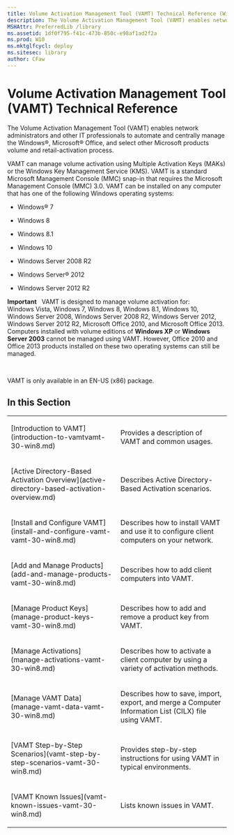 ```yaml
---
title: Volume Activation Management Tool (VAMT) Technical Reference (Windows 10)
description: The Volume Activation Management Tool (VAMT) enables network administrators and other IT professionals to automate and centrally manage the Windows® Microsoft® Office and select other Microsoft products volume and retail activation process.
MSHAttr: PreferredLib /library
ms.assetid: 1df0f795-f41c-473b-850c-e98af1ad2f2a
ms.prod: W10
ms.mktglfcycl: deploy
ms.sitesec: library
author: CFaw
---
```


# Volume Activation Management Tool (VAMT) Technical Reference


The Volume Activation Management Tool (VAMT) enables network administrators and other IT professionals to automate and centrally manage the Windows®, Microsoft® Office, and select other Microsoft products volume and retail-activation process.

VAMT can manage volume activation using Multiple Activation Keys (MAKs) or the Windows Key Management Service (KMS). VAMT is a standard Microsoft Management Console (MMC) snap-in that requires the Microsoft Management Console (MMC) 3.0. VAMT can be installed on any computer that has one of the following Windows operating systems:

-   Windows® 7

-   Windows 8

-   Windows 8.1

-   Windows 10

-   Windows Server 2008 R2

-   Windows Server® 2012

-   Windows Server 2012 R2

**Important**  
VAMT is designed to manage volume activation for: Windows Vista, Windows 7, Windows 8, Windows 8.1, Windows 10, Windows Server 2008, Windows Server 2008 R2, Windows Server 2012, Windows Server 2012 R2, Microsoft Office 2010, and Microsoft Office 2013. Computers installed with volume editions of **Windows XP** or **Windows Server 2003** cannot be managed using VAMT. However, Office 2010 and Office 2013 products installed on these two operating systems can still be managed.

 

VAMT is only available in an EN-US (x86) package.

## In this Section


<table>
<colgroup>
<col width="50%" />
<col width="50%" />
</colgroup>
<tbody>
<tr class="odd">
<td align="left"><p>[Introduction to VAMT](introduction-to-vamtvamt-30-win8.md)</p></td>
<td align="left"><p>Provides a description of VAMT and common usages.</p></td>
</tr>
<tr class="even">
<td align="left"><p>[Active Directory-Based Activation Overview](active-directory-based-activation-overview.md)</p></td>
<td align="left"><p>Describes Active Directory-Based Activation scenarios.</p></td>
</tr>
<tr class="odd">
<td align="left"><p>[Install and Configure VAMT](install-and-configure-vamt-vamt-30-win8.md)</p></td>
<td align="left"><p>Describes how to install VAMT and use it to configure client computers on your network.</p></td>
</tr>
<tr class="even">
<td align="left"><p>[Add and Manage Products](add-and-manage-products-vamt-30-win8.md)</p></td>
<td align="left"><p>Describes how to add client computers into VAMT.</p>
<p></p></td>
</tr>
<tr class="odd">
<td align="left"><p>[Manage Product Keys](manage-product-keys-vamt-30-win8.md)</p></td>
<td align="left"><p>Describes how to add and remove a product key from VAMT.</p></td>
</tr>
<tr class="even">
<td align="left"><p>[Manage Activations](manage-activations-vamt-30-win8.md)</p></td>
<td align="left"><p>Describes how to activate a client computer by using a variety of activation methods.</p></td>
</tr>
<tr class="odd">
<td align="left"><p>[Manage VAMT Data](manage-vamt-data-vamt-30-win8.md)</p></td>
<td align="left"><p>Describes how to save, import, export, and merge a Computer Information List (CILX) file using VAMT.</p></td>
</tr>
<tr class="even">
<td align="left"><p>[VAMT Step-by-Step Scenarios](vamt-step-by-step-scenarios-vamt-30-win8.md)</p></td>
<td align="left"><p>Provides step-by-step instructions for using VAMT in typical environments.</p></td>
</tr>
<tr class="odd">
<td align="left"><p>[VAMT Known Issues](vamt-known-issues-vamt-30-win8.md)</p></td>
<td align="left"><p>Lists known issues in VAMT.</p></td>
</tr>
</tbody>
</table>

 

 

 





